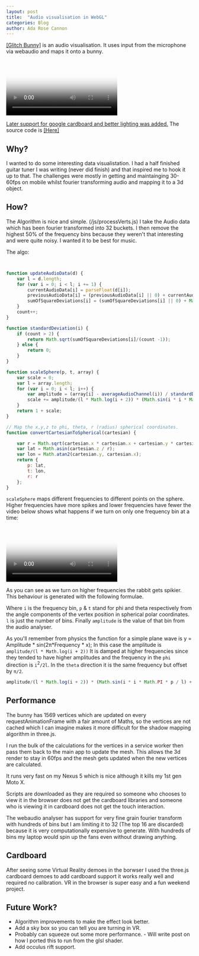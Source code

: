 ```yaml
---
layout: post
title:  "Audio visualisation in WebGL"
categories: Blog
author: Ada Rose Cannon
---
```


[[Glitch Bunny]](https://ada.is/SoundThing/) is an audio visualisation. It uses input from the microphone via webaudio and maps it onto a bunny.

<video class="gallery-item" data-src="/post_resources/BunnyBunny.m4v" poster="/images/post_resources/BunnyBunnyPreview.jpeg" loop="true" controls="controls">
	Sorry it appears video is not supported in your browser.
</video>

[Later support for google cardboard and better lighting was added.](https://ada.is/SoundThing/?vr) The source code is [[Here]](https://github.com/AdaRoseCannon/SoundThing)

## Why?

I wanted to do some interesting data visualistation. I had a half finished guitar tuner I was writing (never did finish) and that inspired me to hook it up to that. The challenges were mostly in getting and maintainging 30-60fps on mobile whilst fourier transforming audio and mapping it to a 3d object.

## How?

The Algorithm is nice and simple. (/js/processVerts.js) I take the Audio data which has been fourier transformed into 32 buckets. I then remove the highest 50% of the frequency bins because they weren't that interesting and were quite noisy. I wanted it to be best for music.

The algo:


```javascript


function updateAudioData(d) {
	var l = d.length;
	for (var i = 0; i < l; i += 1) {
		currentAudioData[i] = parseFloat(d[i]);
		previousAudioData[i] = (previousAudioData[i] || 0) + currentAudioData[i];
		sumOfSquareDeviations[i] = (sumOfSquareDeviations[i] || 0) + Math.pow(currentAudioData[i] - averageAudioChannel(i), 2);
	}
	count++;
}

function standardDeviation(i) {
	if (count > 2) {
		return Math.sqrt(sumOfSquareDeviations[i]/(count -1));
	} else {
		return 0;
	}
}

function scaleSphere(p, t, array) {
	var scale = 0;
	var l = array.length;
	for (var i = 0; i < l; i++) {
		var amplitude = (array[i] - averageAudioChannel(i)) / standardDeviation(i);
		scale += amplitude/(l * Math.log(i + 2)) * (Math.sin(i * i * Math.PI * p / l) + Math.cos(i * i * Math.PI * t / l));
	}
	return 1 + scale;
}

// Map the x,y,z to phi, theta, r (radius) spherical coordinates.
function convertCartesianToSpherical(cartesian) {

	var r = Math.sqrt(cartesian.x * cartesian.x + cartesian.y * cartesian.y + cartesian.z * cartesian.z);
	var lat = Math.asin(cartesian.z / r);
	var lon = Math.atan2(cartesian.y, cartesian.x);
	return {
		p: lat,
		t: lon,
		r: r
	};
}

```

`scaleSphere` maps different frequencies to different points on the sphere. Higher frequencies have more spikes and lower frequencies have fewer the video below shows what happens if we turn on only one frequency bin at a time:

<video class="gallery-item" data-src="/post_resources/bunny_debug.m4v" poster="/images/post_resources/bunny_debugPreview.jpeg" loop="true" controls="controls">
	Sorry it appears video is not supported in your browser.
</video>

As you can see as we turn on higher frequencies the rabbit gets spikier. This behaviour is generated with the following formulae.

Where `i` is the frequency bin, `p` & `t` stand for phi and theta respectively from the angle components of the vertex position in spherical polar coordinates. `l` is just the number of bins. Finally `amplitude` is the value of that bin from the audio analyser.

As you'll remember from physics the function for a simple plane wave is
    y = Amplitude * sin(2π*Frequency * x);
In this case the amplitude is `amplitude/(l * Math.log(i + 2))` It is damped at higher frequencies since they tended to have higher amplitudes and the frequency in the `phi` direction is `i`<sup>2</sup>`/2l`. In the `theta` direction it is the same frequency but offset by `π/2`.

```javascript
amplitude/(l * Math.log(i + 2)) * (Math.sin(i * i * Math.PI * p / l) + Math.cos(i * i * Math.PI * t / l));
```

## Performance

The bunny has 1569 vertices which are updated on every requestAnimationFrame with a fair amount of Maths, so the vertices are not cached which I can imagine makes it more difficult for the shadow mapping algorithm in three.js.

I run the bulk of the calculations for the vertices in a service worker then pass them back to the main app to update the mesh. This allows the 3d render to stay in 60fps and the mesh gets updated when the new vertices are calculated.

It runs very fast on my Nexus 5 which is nice although it kills my 1st gen Moto X.

Scripts are downloaded as they are required so someone who chooses to view it in the browser does not get the cardboard libraries and someone who is viewing it in cardboard does not get the touch interaction.

The webaudio analyser has support for very fine grain fourier transform with hundreds of bins but I am limiting it to 32 (The top 16 are discarded) because it is very computationally expensive to generate. With hundreds of bins my laptop would spin up the fans even without drawing anything.

## Cardboard

After seeing some Virtual Reality demoes in the borwser I used the three.js cardboard demoes to add cardboard support it works really well and required no calibration. VR in the browser is super easy and a fun weekend project.

## Future Work?

 * Algorithm improvements to make the effect look better.
 * Add a sky box so you can tell you are turning in VR.
 * Probably can squeeze out some more performance. - Will write post on how I ported this to run from the glsl shader.
 * Add occulus rift support.
